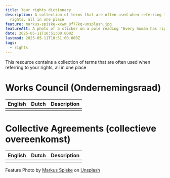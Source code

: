 ```yaml
---
title: Your rights dictionary
description: A collection of terms that are often used when referring to your
  rights, all in one place
feature: markus-spiske-xxwm_8f77kq-unsplash.jpg
featureAlt: A photo of a sticker on a pole reading "Every human has rights"
date: 2025-05-11T10:51:00.000Z
lastmod: 2025-05-11T10:51:00.000Z
tags:
  - rights
---
```

This resource contains a collection of terms that are often used when referring to your rights, all in one place

# Works Council (Ondernemingsraad)

| English | Dutch | Description |
| - | - | - |
| | | |

# Collective Agreements (collectieve overeenkomst)

| English | Dutch | Description |
| - | - | - |
| | | |

Feature Photo by [Markus Spiske](https://unsplash.com/@markusspiske?utm_content=creditCopyText&utm_medium=referral&utm_source=unsplash) on [Unsplash](https://unsplash.com/photos/black-and-white-labeled-bottle-XXWM_8f77KQ?utm_content=creditCopyText&utm_medium=referral&utm_source=unsplash)
